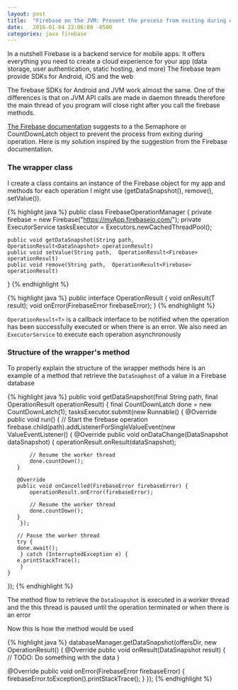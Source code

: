 ```yaml
---
layout: post
title:  "Firebase on the JVM: Prevent the process from exiting during operations"
date:   2016-01-04 22:06:00 -0500
categories: java firebase
---
```


In a nutshell Firebase is a backend service for mobile apps. 
It offers everything you need to create a cloud experience for your app (data storage, user authentication, static hosting, and more)
The firebase team provide SDKs for Android, iOS and the web

The firebase SDKs for Android and JVM work almost the same. 
One of the differences is that on JVM API calls are made in daemon threads therefore the main thread of you program will close right after you call the firebase methods. 

[The Firebase documentation][firebase-docs] suggests to a the Semaphore or CountDownLatch object to prevent the process from exiting during operation.
Here is my solution inspired by the suggestion from the Firebase documentation.

### The wrapper class
I create a class contains an instance of the Firebase object for my app and methods for each operation
I might use (getDataSnapshot(), remove(), setValue()).

{% highlight java %}
public class FirebaseOperationManager {
    private firebase = new Firebase("https://myApp.firebaseio.com/");
    private ExecutorService tasksExecutor = Executors.newCachedThreadPool();
    
    public void getDataSnapshot(String path,  OperationResult<DataSnapshot> operationResult)
    public void setValue(String path,  OperationResult<Firebase> operationResult)
    public void remove(String path,  OperationResult<Firebase> operationResult)
    
}
{% endhighlight %}

{% highlight java %}
public interface OperationResult<T> {
    void onResult(T result);
    void onError(FirebaseError firebaseError);
}
{% endhighlight %}


```OperationResult<T>``` is a callback interface to be notified when the operation has been successfully executed or when there is an error.
We also need an ```ExecutorService``` to execute each operation asynchronously

### Structure of the wrapper's method
To properly explain the structure of the wrapper methods here is an example of a method that retrieve the ```DataSnaphost``` of a value
in a Firebase database

{% highlight java %}
public void getDataSnapshot(final String path, final OperationResult<DataSnapshot> operationResult) {
    final CountDownLatch done = new CountDownLatch(1);
    tasksExecutor.submit(new Runnable() {
        @Override
        public void run() {
       // Start the firebase operation
       firebase.child(path).addListenerForSingleValueEvent(new ValueEventListener() {
       @Override
       public void onDataChange(DataSnapshot dataSnapshot) {
           operationResult.onResult(dataSnapshot);
           
           // Resume the worker thread
           done.countDown();
       }

       @Override
       public void onCancelled(FirebaseError firebaseError) {
           operationResult.onError(firebaseError);
           
           // Resume the worker thread
           done.countDown();
       }
        });
       
       // Pause the worker thread
       try {
       done.await();
        } catch (InterruptedException e) {
       e.printStackTrace();
        }
    }
});
{% endhighlight %}

The method flow to retrieve the ```DataSnapshot``` is executed in a worker thread and the this thread is paused
until the operation terminated or when there is an error

Now this is how the method would be used

{% highlight java %}
databaseManager.getDataSnapshot(offersDir, new OperationResult<DataSnapshot>() { 
   @Override 
   public void onResult(DataSnapshot result) { 
      // TODO: Do something with the data
   } 
 
   @Override 
   public void onError(FirebaseError firebaseError) { 
      firebaseError.toException().printStackTrace();
   } 
}); 
{% endhighlight %}

[firebase-website]: https://www.firebase.com/docs/android
[firebase-docs]: https://www.firebase.com/docs/android/guide/saving-data.html#section-other-runtimes
